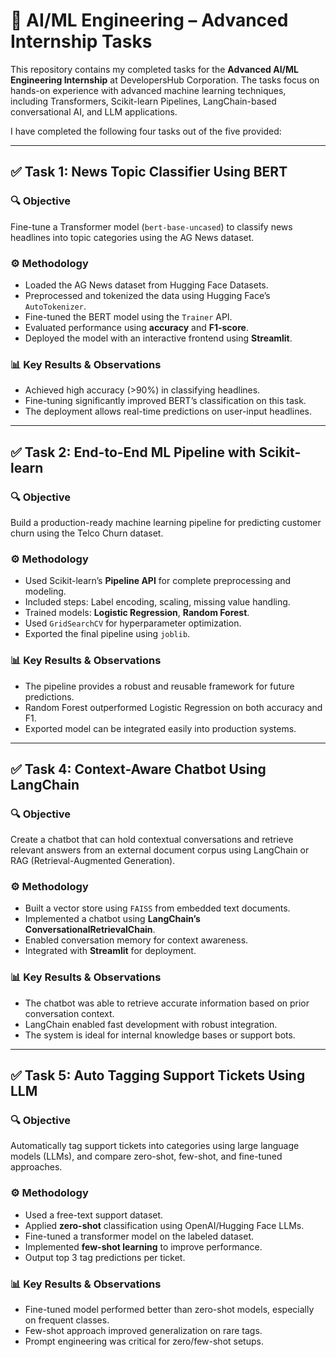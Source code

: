 # 🧠 AI/ML Engineering – Advanced Internship Tasks  

This repository contains my completed tasks for the **Advanced AI/ML Engineering Internship** at DevelopersHub Corporation. The tasks focus on hands-on experience with advanced machine learning techniques, including Transformers, Scikit-learn Pipelines, LangChain-based conversational AI, and LLM applications.  

I have completed the following four tasks out of the five provided:

---

## ✅ Task 1: News Topic Classifier Using BERT

### 🔍 Objective
Fine-tune a Transformer model (`bert-base-uncased`) to classify news headlines into topic categories using the AG News dataset.

### ⚙️ Methodology
- Loaded the AG News dataset from Hugging Face Datasets.
- Preprocessed and tokenized the data using Hugging Face’s `AutoTokenizer`.
- Fine-tuned the BERT model using the `Trainer` API.
- Evaluated performance using **accuracy** and **F1-score**.
- Deployed the model with an interactive frontend using **Streamlit**.

### 📊 Key Results & Observations
- Achieved high accuracy (>90%) in classifying headlines.
- Fine-tuning significantly improved BERT’s classification on this task.
- The deployment allows real-time predictions on user-input headlines.

---

## ✅ Task 2: End-to-End ML Pipeline with Scikit-learn

### 🔍 Objective
Build a production-ready machine learning pipeline for predicting customer churn using the Telco Churn dataset.

### ⚙️ Methodology
- Used Scikit-learn’s **Pipeline API** for complete preprocessing and modeling.
- Included steps: Label encoding, scaling, missing value handling.
- Trained models: **Logistic Regression**, **Random Forest**.
- Used `GridSearchCV` for hyperparameter optimization.
- Exported the final pipeline using `joblib`.

### 📊 Key Results & Observations
- The pipeline provides a robust and reusable framework for future predictions.
- Random Forest outperformed Logistic Regression on both accuracy and F1.
- Exported model can be integrated easily into production systems.

---

## ✅ Task 4: Context-Aware Chatbot Using LangChain

### 🔍 Objective
Create a chatbot that can hold contextual conversations and retrieve relevant answers from an external document corpus using LangChain or RAG (Retrieval-Augmented Generation).

### ⚙️ Methodology
- Built a vector store using `FAISS` from embedded text documents.
- Implemented a chatbot using **LangChain’s ConversationalRetrievalChain**.
- Enabled conversation memory for context awareness.
- Integrated with **Streamlit** for deployment.

### 📊 Key Results & Observations
- The chatbot was able to retrieve accurate information based on prior conversation context.
- LangChain enabled fast development with robust integration.
- The system is ideal for internal knowledge bases or support bots.

---

## ✅ Task 5: Auto Tagging Support Tickets Using LLM

### 🔍 Objective
Automatically tag support tickets into categories using large language models (LLMs), and compare zero-shot, few-shot, and fine-tuned approaches.

### ⚙️ Methodology
- Used a free-text support dataset.
- Applied **zero-shot** classification using OpenAI/Hugging Face LLMs.
- Fine-tuned a transformer model on the labeled dataset.
- Implemented **few-shot learning** to improve performance.
- Output top 3 tag predictions per ticket.

### 📊 Key Results & Observations
- Fine-tuned model performed better than zero-shot models, especially on frequent classes.
- Few-shot approach improved generalization on rare tags.
- Prompt engineering was critical for zero/few-shot setups.


